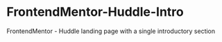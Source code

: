 # FrontendMentor-Huddle-Intro
FrontendMentor - Huddle landing page with a single introductory section
